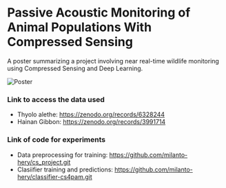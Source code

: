 # Passive Acoustic Monitoring of Animal Populations With Compressed Sensing

A poster summarizing a project involving near real-time wildlife monitoring using Compressed Sensing and Deep Learning.


![Poster](poster.png)


### Link to access the data used
- Thyolo alethe: https://zenodo.org/records/6328244 
- Hainan Gibbon: https://zenodo.org/records/3991714

### Link of code for experiments

- Data preprocessing for training: https://github.com/milanto-hery/cs_project.git
- Clasiifier training and predictions: https://github.com/milanto-hery/classifier-cs4pam.git
